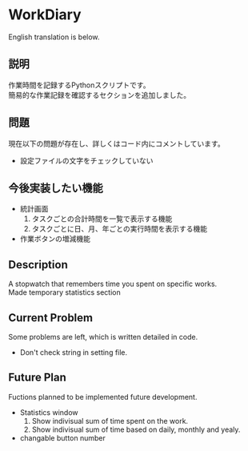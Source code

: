 # WorkDiary
English translation is below.  
## 説明
作業時間を記録するPythonスクリプトです。  
簡易的な作業記録を確認するセクションを追加しました。

## 問題
現在以下の問題が存在し、詳しくはコード内にコメントしています。  
- 設定ファイルの文字をチェックしていない  

## 今後実装したい機能
- 統計画面   
  1. タスクごとの合計時間を一覧で表示する機能  
  2. タスクごとに日、月、年ごとの実行時間を表示する機能  
- 作業ボタンの増減機能  

## Description
A stopwatch that remembers time you spent on specific works.  
Made temporary statistics section  

## Current Problem
Some problems are left, which is written detailed in code.  
- Don't check string in setting file.  

## Future Plan
Fuctions planned to be implemented future development.
- Statistics window
  1. Show indivisual sum of time spent on the work.
  2. Show indivisual sum of time based on daily, monthly and yealy.
- changable button number
